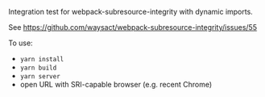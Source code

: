 Integration test for webpack-subresource-integrity with
dynamic imports.

See https://github.com/waysact/webpack-subresource-integrity/issues/55

To use:
- `yarn install`
- `yarn build`
- `yarn server`
- open URL with SRI-capable browser (e.g. recent Chrome)
